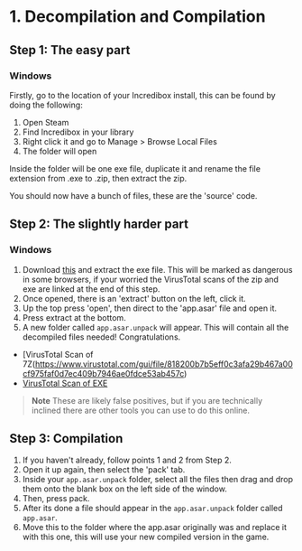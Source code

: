 # 1. Decompilation and Compilation

## Step 1: The easy part

### Windows
Firstly, go to the location of your Incredibox install, this can be found by doing the following:
1. Open Steam
2. Find Incredibox in your library
3. Right click it and go to Manage > Browse Local Files
4. The folder will open

Inside the folder will be one exe file, duplicate it and rename the file extension from .exe to .zip, then extract the zip.

You should now have a bunch of files, these are the 'source' code.

## Step 2: The slightly harder part

### Windows
1. Download [this](https://github.com/aardio/WinAsar/raw/master/dist/WinAsar.7z) and extract the exe file. This will be marked as dangerous in some browsers, if your worried the VirusTotal scans of the zip and exe are linked at the end of this step.
2. Once opened, there is an 'extract' button on the left, click it.
3. Up the top press 'open', then direct to the 'app.asar' file and open it.
4. Press extract at the bottom.
5. A new folder called `app.asar.unpack` will appear. This will contain all the decompiled files needed! Congratulations.

- [VirusTotal Scan of 7Z(https://www.virustotal.com/gui/file/818200b7b5eff0c3afa29b467a00cf975faf0d7ec409b7946ae0fdce53ab457c)
- [VirusTotal Scan of EXE](https://www.virustotal.com/gui/file/15184a7ddf502c4e078eed4dfe41c8c74db31eb58f4fbf666c73b4249bc6235e)
> **Note**
> These are likely false positives, but if you are technically inclined there are other tools you can use to do this online.


## Step 3: Compilation
1. If you haven't already, follow points 1 and 2 from Step 2.
2. Open it up again, then select the 'pack' tab.
3. Inside your `app.asar.unpack` folder, select all the files then drag and drop them onto the blank box on the left side of the window.
4. Then, press pack.
5. After its done a file should appear in the `app.asar.unpack` folder called `app.asar`.
6. Move this to the folder where the app.asar originally was and replace it with this one, this will use your new compiled version in the game.

